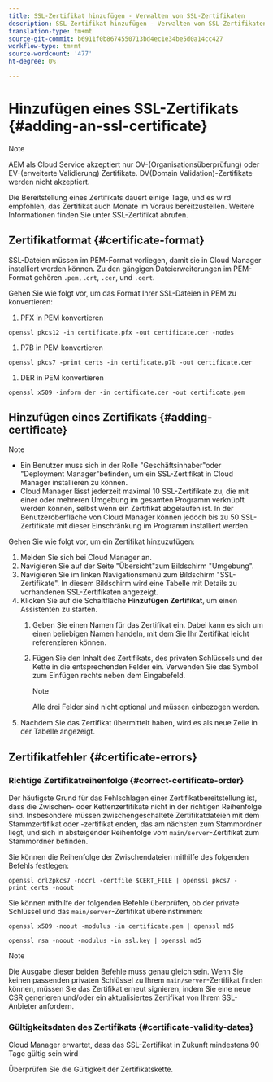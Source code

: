 ```yaml
---
title: SSL-Zertifikat hinzufügen - Verwalten von SSL-Zertifikaten
description: SSL-Zertifikat hinzufügen - Verwalten von SSL-Zertifikaten
translation-type: tm+mt
source-git-commit: b6911f0b8674550713bd4ec1e34be5d0a14cc427
workflow-type: tm+mt
source-wordcount: '477'
ht-degree: 0%

---
```



# Hinzufügen eines SSL-Zertifikats {#adding-an-ssl-certificate}

>[!NOTE]
>AEM als Cloud Service akzeptiert nur OV-(Organisationsüberprüfung) oder EV-(erweiterte Validierung) Zertifikate. DV(Domain Validation)-Zertifikate werden nicht akzeptiert.

Die Bereitstellung eines Zertifikats dauert einige Tage, und es wird empfohlen, das Zertifikat auch Monate im Voraus bereitzustellen. Weitere Informationen finden Sie unter SSL-Zertifikat abrufen.

## Zertifikatformat {#certificate-format}

SSL-Dateien müssen im PEM-Format vorliegen, damit sie in Cloud Manager installiert werden können. Zu den gängigen Dateierweiterungen im PEM-Format gehören `.pem,` .`crt`, `.cer`, und `.cert`.

Gehen Sie wie folgt vor, um das Format Ihrer SSL-Dateien in PEM zu konvertieren:

1. PFX in PEM konvertieren

`openssl pkcs12 -in certificate.pfx -out certificate.cer -nodes`

1. P7B in PEM konvertieren

`openssl pkcs7 -print_certs -in certificate.p7b -out certificate.cer`

1. DER in PEM konvertieren

`openssl x509 -inform der -in certificate.cer -out certificate.pem`

## Hinzufügen eines Zertifikats {#adding-certificate}

>[!NOTE]
>* Ein Benutzer muss sich in der Rolle &quot;Geschäftsinhaber&quot;oder &quot;Deployment Manager&quot;befinden, um ein SSL-Zertifikat in Cloud Manager installieren zu können.
>* Cloud Manager lässt jederzeit maximal 10 SSL-Zertifikate zu, die mit einer oder mehreren Umgebung im gesamten Programm verknüpft werden können, selbst wenn ein Zertifikat abgelaufen ist. In der Benutzeroberfläche von Cloud Manager können jedoch bis zu 50 SSL-Zertifikate mit dieser Einschränkung im Programm installiert werden.


Gehen Sie wie folgt vor, um ein Zertifikat hinzuzufügen:

1. Melden Sie sich bei Cloud Manager an.
1. Navigieren Sie auf der Seite &quot;Übersicht&quot;zum Bildschirm &quot;Umgebung&quot;.
1. Navigieren Sie im linken Navigationsmenü zum Bildschirm &quot;SSL-Zertifikate&quot;. In diesem Bildschirm wird eine Tabelle mit Details zu vorhandenen SSL-Zertifikaten angezeigt.
1. Klicken Sie auf die Schaltfläche **Hinzufügen Zertifikat**, um einen Assistenten zu starten.
   1. Geben Sie einen Namen für das Zertifikat ein. Dabei kann es sich um einen beliebigen Namen handeln, mit dem Sie Ihr Zertifikat leicht referenzieren können.
   1. Fügen Sie den Inhalt des Zertifikats, des privaten Schlüssels und der Kette in die entsprechenden Felder ein. Verwenden Sie das Symbol zum Einfügen rechts neben dem Eingabefeld.

      >[!NOTE]
      >Alle drei Felder sind nicht optional und müssen einbezogen werden.
1. Nachdem Sie das Zertifikat übermittelt haben, wird es als neue Zeile in der Tabelle angezeigt.


## Zertifikatfehler {#certificate-errors}

### Richtige Zertifikatreihenfolge {#correct-certificate-order}

Der häufigste Grund für das Fehlschlagen einer Zertifikatbereitstellung ist, dass die Zwischen- oder Kettenzertifikate nicht in der richtigen Reihenfolge sind. Insbesondere müssen zwischengeschaltete Zertifikatdateien mit dem Stammzertifikat oder -zertifikat enden, das am nächsten zum Stammordner liegt, und sich in absteigender Reihenfolge vom `main/server`-Zertifikat zum Stammordner befinden.

Sie können die Reihenfolge der Zwischendateien mithilfe des folgenden Befehls festlegen:

`openssl crl2pkcs7 -nocrl -certfile $CERT_FILE | openssl pkcs7 -print_certs -noout`

Sie können mithilfe der folgenden Befehle überprüfen, ob der private Schlüssel und das `main/server`-Zertifikat übereinstimmen:

`openssl x509 -noout -modulus -in certificate.pem | openssl md5`

`openssl rsa -noout -modulus -in ssl.key | openssl md5`

>[!NOTE]
>Die Ausgabe dieser beiden Befehle muss genau gleich sein. Wenn Sie keinen passenden privaten Schlüssel zu Ihrem `main/server`-Zertifikat finden können, müssen Sie das Zertifikat erneut signieren, indem Sie eine neue CSR generieren und/oder ein aktualisiertes Zertifikat von Ihrem SSL-Anbieter anfordern.

### Gültigkeitsdaten des Zertifikats {#certificate-validity-dates}

Cloud Manager erwartet, dass das SSL-Zertifikat in Zukunft mindestens 90 Tage gültig sein wird

Überprüfen Sie die Gültigkeit der Zertifikatskette.
